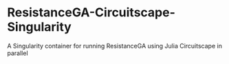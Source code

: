 # ResistanceGA-Circuitscape-Singularity
A Singularity container for running ResistanceGA using Julia Circuitscape in parallel
